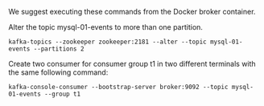 We suggest executing these commands from the Docker broker container.

Alter the topic mysql-01-events to more than one partition.
```
kafka-topics --zookeeper zookeeper:2181 --alter --topic mysql-01-events --partitions 2
```

Create two consumer for consumer group t1 in two different terminals with the same following command:
```
kafka-console-consumer --bootstrap-server broker:9092 --topic mysql-01-events --group t1
```
